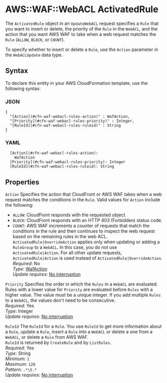 # AWS::WAF::WebACL ActivatedRule<a name="aws-properties-waf-webacl-rules"></a>

The `ActivatedRule` object in an `UpdateWebACL` request specifies a `Rule` that you want to insert or delete, the priority of the `Rule` in the `WebACL`, and the action that you want AWS WAF to take when a web request matches the `Rule` \(`ALLOW`, `BLOCK`, or `COUNT`\)\.

To specify whether to insert or delete a `Rule`, use the `Action` parameter in the `WebACLUpdate` data type\.

## Syntax<a name="aws-properties-waf-webacl-rules-syntax"></a>

To declare this entity in your AWS CloudFormation template, use the following syntax:

### JSON<a name="aws-properties-waf-webacl-rules-syntax.json"></a>

```
{
  "[Action](#cfn-waf-webacl-rules-action)" : WafAction,
  "[Priority](#cfn-waf-webacl-rules-priority)" : Integer,
  "[RuleId](#cfn-waf-webacl-rules-ruleid)" : String
}
```

### YAML<a name="aws-properties-waf-webacl-rules-syntax.yaml"></a>

```
  [Action](#cfn-waf-webacl-rules-action): 
    WafAction
  [Priority](#cfn-waf-webacl-rules-priority): Integer
  [RuleId](#cfn-waf-webacl-rules-ruleid): String
```

## Properties<a name="aws-properties-waf-webacl-rules-properties"></a>

`Action`  <a name="cfn-waf-webacl-rules-action"></a>
Specifies the action that CloudFront or AWS WAF takes when a web request matches the conditions in the `Rule`\. Valid values for `Action` include the following:  
+  `ALLOW`: CloudFront responds with the requested object\.
+  `BLOCK`: CloudFront responds with an HTTP 403 \(Forbidden\) status code\.
+  `COUNT`: AWS WAF increments a counter of requests that match the conditions in the rule and then continues to inspect the web request based on the remaining rules in the web ACL\. 
 `ActivatedRule|OverrideAction` applies only when updating or adding a `RuleGroup` to a `WebACL`\. In this case, you do not use `ActivatedRule|Action`\. For all other update requests, `ActivatedRule|Action` is used instead of `ActivatedRule|OverrideAction`\.  
*Required*: No  
*Type*: [WafAction](aws-properties-waf-webacl-action.md)  
*Update requires*: [No interruption](https://docs.aws.amazon.com/AWSCloudFormation/latest/UserGuide/using-cfn-updating-stacks-update-behaviors.html#update-no-interrupt)

`Priority`  <a name="cfn-waf-webacl-rules-priority"></a>
Specifies the order in which the `Rules` in a `WebACL` are evaluated\. Rules with a lower value for `Priority` are evaluated before `Rules` with a higher value\. The value must be a unique integer\. If you add multiple `Rules` to a `WebACL`, the values don't need to be consecutive\.  
*Required*: Yes  
*Type*: Integer  
*Update requires*: [No interruption](https://docs.aws.amazon.com/AWSCloudFormation/latest/UserGuide/using-cfn-updating-stacks-update-behaviors.html#update-no-interrupt)

`RuleId`  <a name="cfn-waf-webacl-rules-ruleid"></a>
The `RuleId` for a `Rule`\. You use `RuleId` to get more information about a `Rule`, update a `Rule`, insert a `Rule` into a `WebACL` or delete a one from a `WebACL`, or delete a `Rule` from AWS WAF\.  
 `RuleId` is returned by `CreateRule` and by `ListRules`\.  
*Required*: Yes  
*Type*: String  
*Minimum*: `1`  
*Maximum*: `128`  
*Pattern*: `.*\S.*`  
*Update requires*: [No interruption](https://docs.aws.amazon.com/AWSCloudFormation/latest/UserGuide/using-cfn-updating-stacks-update-behaviors.html#update-no-interrupt)